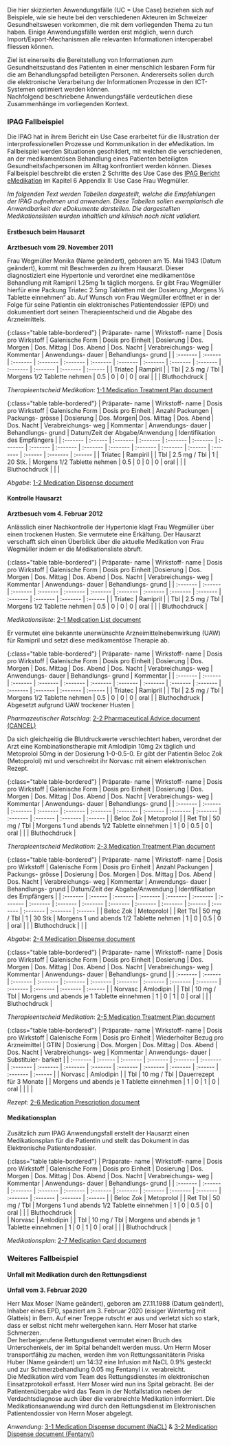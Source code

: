 Die hier skizzierten Anwendungsfälle (UC = Use Case) beziehen sich auf Beispiele, wie sie heute bei den verschiedenen Akteuren im Schweizer Gesundheitswesen vorkommen, die mit dem vorliegenden Thema zu tun haben. Einige Anwendungsfälle werden erst möglich, wenn durch Import/Export-Mechanismen alle relevanten Informationen interoperabel fliessen können.

Ziel ist einerseits die Bereitstellung von Informationen zum Gesundheitszustand des Patienten in einer menschlich lesbaren Form für die am Behandlungspfad beteiligten Personen. Andererseits sollen durch die elektronische Verarbeitung der Informationen Prozesse in den ICT-Systemen optimiert werden können.  
Nachfolgend beschriebene Anwendungsfälle verdeutlichen diese Zusammenhänge im vorliegenden Kontext. 

### IPAG Fallbeispiel
Die IPAG hat in ihrem Bericht ein Use Case erarbeitet für die Illustration der interprofessionellen Prozesse und Kommunikation in der eMedikation. Im Fallbeispiel werden Situationen geschildert, mit welchen die verschiedenen, an der medikamentösen Behandlung eines Patienten beteiligten Gesundheitsfachpersonen im Alltag konfrontiert werden können. Dieses Fallbeispiel beschreibt die ersten 2 Schritte des Use Case des [IPAG Bericht eMedikation](https://www.e-health-suisse.ch/fileadmin/user_upload/Dokumente/2017/D/170607_Bericht_eMedikation_IPAG.pdf) im Kapitel 6 Appendix II: Use Case Frau Wegmüller. 

*Im folgenden Text werden Tabellen dargestellt, welche die Empfehlungen der IPAG aufnehmen und anwenden. Diese Tabellen sollen exemplarisch die Anwendbarkeit der eDokumente darstellen. Die dargestellten Medikationslisten wurden inhaltlich und klinisch noch nicht validiert.*

#### Erstbesuch beim Hausarzt

**Arztbesuch vom 29. November 2011**

Frau Wegmüller Monika (Name geändert), geboren am 15. Mai 1943 (Datum geändert), kommt mit Beschwerden zu ihrem Hausarzt. Dieser diagnostiziert eine Hypertonie und verordnet eine medikamentöse Behandlung mit Ramipril 1.25mg 1x täglich morgens. Er gibt Frau Wegmüller hierfür eine Packung Triatec 2.5mg Tabletten mit der Dosierung „Morgens 1⁄2 Tablette einnehmen“ ab. Auf Wunsch von Frau Wegmüller eröffnet er in der Folge für seine Patientin ein elektronisches Patientendossier (EPD) und dokumentiert dort seinen Therapieentscheid und die Abgabe des Arzneimittels.

{:class="table table-bordered"}
| Präparate- name | Wirkstoff- name | Dosis pro Wirkstoff | Galenische Form | Dosis pro Einheit | Dosierung | Dos. Morgen | Dos. Mittag | Dos. Abend | Dos. Nacht | Verabreichungs- weg | Kommentar | Anwendungs- dauer | Behandlungs- grund |
| :------- | :------ | :------- | :------- | :------- | :------- | :------- | :------- | :------- | :------- | :------- | :------- | :------- | :------ |
| Triatec | Rampiril | | Tbl | 2.5 mg / Tbl | Morgens 1/2 Tablette nehmen | 0.5 | 0 | 0 | 0 | oral | | | Bluthochdruck |

*Therapieentscheid Medikation*: [1-1 Medication Treatment Plan document](Bundle-1-1-MedicationTreatmentPlan.html)

{:class="table table-bordered"}
| Präparate- name | Wirkstoff- name | Dosis pro Wirkstoff | Galenische Form | Dosis pro Einheit | Anzahl Packungen | Packungs- grösse | Dosierung | Dos. Morgen| Dos. Mittag | Dos. Abend | Dos. Nacht | Verabreichungs- weg | Kommentar | Anwendungs- dauer | Behandlungs- grund | Datum/Zeit der Abgabe/Anwendung | Identifikation des Empfängers |
| :------- | :------ | :------- | :------- | :------- | :------- | :------- | :------- | :------- | :------- | :------- | :------- | :------- | :------ | :------- | :------ | :------- | :------ |
| Triatec | Rampiril | | Tbl | 2.5 mg / Tbl | 1 | 20 Stk. | Morgens 1/2 Tablette nehmen | 0.5 | 0 | 0 | 0 | oral | | | Bluthochdruck | | |

*Abgabe*: [1-2 Medication Dispense document](Bundle-1-2-MedicationDispense.html)

#### Kontrolle Hausarzt

**Arztbesuch vom 4. Februar 2012**

Anlässlich einer Nachkontrolle der Hypertonie klagt Frau Wegmüller über einen trockenen Husten. Sie vermutete eine Erkältung. Der Hausarzt verschafft sich einen Überblick über die aktuelle Medikation von Frau Wegmüller indem er die Medikationsliste abruft.

{:class="table table-bordered"}
| Präparate- name | Wirkstoff- name | Dosis pro Wirkstoff | Galenische Form | Dosis pro Einheit |Dosierung | Dos. Morgen | Dos. Mittag | Dos. Abend | Dos. Nacht | Verabreichungs- weg | Kommentar | Anwendungs- dauer | Behandlungs- grund |
| :------- | :------ | :------- | :------- | :------- | :------- | :------- | :------- | :------- | :------- | :------- | :------- | :------- | :------ |
| Triatec | Ramipril |  | Tbl | 2.5 mg / Tbl | Morgens 1/2 Tablette nehmen | 0.5 | 0  | 0  | 0  | oral | | | Bluthochdruck |

*Medikationsliste*: [2-1 Medication List document](Bundle-2-1-MedicationList.html)

Er vermutet eine bekannte unerwünschte Arzneimittelnebenwirkung (UAW) für Ramipril und setzt diese medikamentöse Therapie ab.

{:class="table table-bordered"}
| Präparate- name | Wirkstoff- name | Dosis pro Wirkstoff | Galenische Form | Dosis pro Einheit | Dosierung | Dos. Morgen | Dos. Mittag | Dos. Abend | Dos. Nacht | Verabreichungs- weg | Anwendungs- dauer | Behandlungs- grund | Kommentar |
| :------- | :------ | :------- | :------- | :------- | :------- | :------- | :------- | :------- | :------- | :------- | :------- | :------- | :------ |
| Triatec | Ramipril | | Tbl | 2.5 mg / Tbl | Morgens 1/2 Tablette nehmen | 0.5 | 0 | 0 | 0 | oral | | Bluthochdruck | Abgesetzt aufgrund UAW trockener Husten |

*Pharmazeutischer Ratschlag*: [2-2 Pharmaceutical Advice document (CANCEL)](Bundle-2-2-PharmaceuticalAdvice.html)

Da sich gleichzeitig die Blutdruckwerte verschlechtert haben, verordnet der Arzt eine Kombinationstherapie mit Amlodipin 10mg 2x täglich und Metoprolol 50mg in der Dosierung 1-0-0.5-0. Er gibt der Patientin Beloc Zok (Metoprolol) mit und verschreibt ihr Norvasc mit einem elektronischen Rezept.

{:class="table table-bordered"}
| Präparate- name | Wirkstoff- name | Dosis pro Wirkstoff | Galenische Form | Dosis pro Einheit | Dosierung | Dos. Morgen | Dos. Mittag | Dos. Abend | Dos. Nacht | Verabreichungs- weg | Kommentar | Anwendungs- dauer | Behandlungs- grund |
| :------- | :------ | :------- | :------- | :------- | :------- | :------- | :------- | :------- | :------- | :------- | :------- | :------- | :------ |
| Beloc Zok | Metoprolol | | Ret Tbl | 50 mg / Tbl | Morgens 1 und abends 1/2 Tablette einnehmen | 1 | 0 | 0.5 | 0 | oral | | | Bluthochdruck |

*Therapieentscheid Medikation*: [2-3 Medication Treatment Plan document](Bundle-2-3-MedicationTreatmentPlan.html)

{:class="table table-bordered"}
| Präparate- name | Wirkstoff- name | Dosis pro Wirkstoff | Galenische Form | Dosis pro Einheit | Anzahl Packungen | Packungs- grösse | Dosierung | Dos. Morgen | Dos. Mittag | Dos. Abend | Dos. Nacht | Verabreichungs- weg | Kommentar | Anwendungs- dauer | Behandlungs- grund | Datum/Zeit der Abgabe/Anwendung | Identifikation des Empfängers |
| :------- | :------ | :------- | :------- | :------- | :------- | :------- | :------- | :------- | :------- | :------- | :------- | :------- | :------ | :------- | :------- | :------- | :------ |
| Beloc Zok | Metoprolol | | Ret Tbl | 50 mg / Tbl | 1 | 30 Stk | Morgens 1 und abends 1/2 Tablette nehmen | 1  | 0  | 0.5 | 0  | oral | | | Bluthochdruck | | |

*Abgabe*: [2-4 Medication Dispense document](Bundle-2-4-MedicationDispense.html)

{:class="table table-bordered"}
| Präparate- name | Wirkstoff- name | Dosis pro Wirkstoff | Galenische Form | Dosis pro Einheit | Dosierung | Dos. Morgen | Dos. Mittag | Dos. Abend | Dos. Nacht | Verabreichungs- weg | Kommentar | Anwendungs- dauer | Behandlungs- grund |
| :------- | :------ | :------- | :------- | :------- | :------- | :------- | :------- | :------- | :------- | :------- | :------- | :------- | :------ |
| Norvasc | Amlodipin | | Tbl | 10 mg / Tbl | Morgens und abends je 1 Tablette einnehmen | 1 | 0 | 1 | 0 | oral | | | Bluthochdruck |

*Therapieentscheid Medikation*: [2-5 Medication Treatment Plan document](Bundle-2-5-MedicationTreatmentPlan.html)

{:class="table table-bordered"}
| Präparate- name | Wirkstoff- name | Dosis pro Wirkstoff | Galenische Form | Dosis pro Einheit | Wiederholter Bezug pro Arzneimittel | GTIN | Dosierung | Dos. Morgen | Dos. Mittag | Dos. Abend | Dos. Nacht | Verabreichungs- weg | Kommentar | Anwendungs- dauer | Substituier- barkeit |
| :------- | :------ | :------- | :------- | :------- | :------- | :------- | :------- | :------- | :------- | :------- | :------- | :------- | :------ | :------- | :------ |
| Norvasc | Amlodipin | | Tbl | 10 mg / Tbl | Dauerrezept für 3 Monate | | Morgens und abends je 1 Tablette einnehmen | 1 | 0 | 1 | 0 | oral | | | |

*Rezept*: [2-6 Medication Prescription document](Bundle-2-6-MedicationPrescription.html)

#### Medikationsplan
Zusätzlich zum IPAG Anwendungsfall erstellt der Hausarzt einen Medikationsplan für die Patientin und stellt das Dokument in das Elektronische Patientendossier.

{:class="table table-bordered"}
| Präparate- name | Wirkstoff- name | Dosis pro Wirkstoff | Galenische Form | Dosis pro Einheit | Dosierung | Dos. Morgen | Dos. Mittag | Dos. Abend | Dos. Nacht | Verabreichungs- weg | Kommentar | Anwendungs- dauer | Behandlungs- grund |
| :------- | :------ | :------- | :------- | :------- | :------- | :------- | :------- | :------- | :------- | :------- | :------- | :------- | :------ |
| Beloc Zok | Metoprolol | | Ret Tbl | 50 mg / Tbl | Morgens 1 und abends 1/2 Tablette einnehmen | 1 | 0 | 0.5 | 0 | oral | | | Bluthochdruck |        
| Norvasc | Amlodipin | | Tbl | 10 mg / Tbl | Morgens und abends je 1 Tablette einnehmen | 1 | 0 | 1 | 0 | oral | | | Bluthochdruck |

*Medikationsplan*: [2-7 Medication Card document](Bundle-2-7-MedicationCard.html)

### Weiteres Fallbeispiel

#### Unfall mit Medikation durch den Rettungsdienst

**Unfall vom 3. Februar 2020**

Herr Max Moser (Name geändert), geboren am 27.11.1988 (Datum geändert), Inhaber eines EPD, spaziert am 3. Februar 2020 (eisiger Wintertag mit Glatteis) in Bern. Auf einer Treppe rutscht er aus und verletzt sich so stark, dass er selbst nicht mehr weitergehen kann. Herr Moser hat starke Schmerzen.   
Der herbeigerufene Rettungsdienst vermutet einen Bruch des Unterschenkels, der im Spital behandelt werden muss. Um Herrn Moser transportfähig zu machen, werden ihm von Rettungssanitäterin Priska Huber (Name geändert) um 14:32 eine Infusion mit NaCL 0.9% gesteckt und zur Schmerzbehandlung 0.05 mg Fentanyl i.v. verabreicht.    
Die Medikation wird vom Team des Rettungsdienstes im elektronischen Einsatzprotokoll erfasst. Herr Moser wird nun ins Spital gebracht. Bei der Patientenübergabe wird das Team in der Notfallstation neben der Verdachtsdiagnose auch über die verabreichte Medikation informiert. Die Medikationsanwendung wird durch den Rettungsdienst im Elektronischen Patientendossier von Herrn Moser abgelegt.

*Anwendung*: [3-1 Medication Dispense document (NaCL)](Bundle-3-1-MedicationDispense.html) & [3-2 Medication Dispense document (Fentanyl)](Bundle-3-2-MedicationDispense.html)
